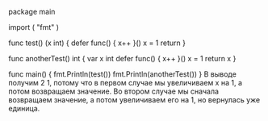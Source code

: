 package main

import (
"fmt"
)

func test() (x int) {
defer func() {
x++
}()
x = 1
return
}

func anotherTest() int {
var x int
defer func() {
x++
}()
x = 1
return x
}

func main() {
fmt.Println(test())
fmt.Println(anotherTest())
}
В выводе получим 2 1, потому что в первом случае мы увеличиваем х на 1, а потом возвращаем значение.
Во втором случае мы сначала возвращаем значение, а потом увеличиваем его на 1, но вернулась уже единица.